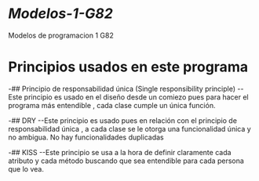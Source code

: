 # *Modelos-1-G82*
Modelos de programacion 1 G82

# Principios usados en este programa

-## Principio de responsabilidad única (Single responsibility principle)
--Este principio es usado en el diseño desde un comiezo pues para hacer el programa más entendible , cada clase cumple un única función.

-## DRY 
--Este principio es usado pues en relación con el principio de responsabilidad única , a cada clase se le otorga una funcionalidad única y no ambigua. No hay funcionalidades duplicadas

-## KISS
--Este principio se usa a la hora de definir claramente cada atributo y cada método buscando que sea entendible para cada persona que lo vea.

